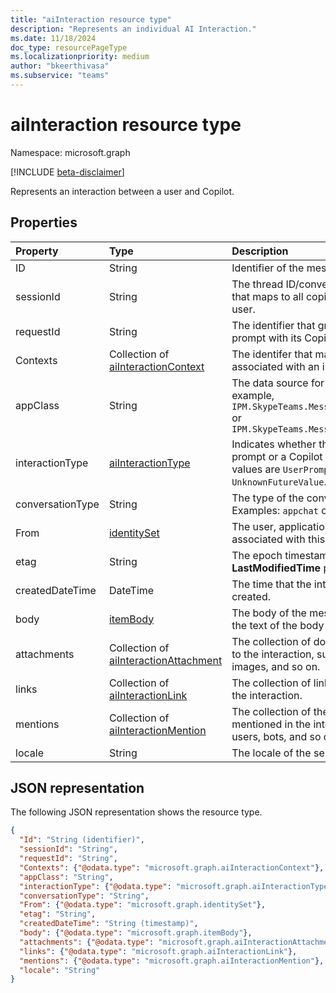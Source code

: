 ```yaml
---
title: "aiInteraction resource type"
description: "Represents an individual AI Interaction."
ms.date: 11/18/2024
doc_type: resourcePageType
ms.localizationpriority: medium
author: "bkeerthivasa"
ms.subservice: "teams"
---
```


# aiInteraction resource type

Namespace: microsoft.graph

[!INCLUDE [beta-disclaimer](../../includes/beta-disclaimer.md)]

Represents an interaction between a user and Copilot.

## Properties

| Property   | Type | Description |
|:---------------|:--------|:----------|
| ID | String | Identifier of the message. |
| sessionId | String | The thread ID/conversation identifier that maps to all copilot sessions for the user. |
| requestId | String | The identifier that groups a user prompt with its Copilot response. |
| Contexts | Collection of [aiInteractionContext](../resources/aiinteractioncontext.md) | The identifer that maps to all contexts associated with an interaction. |
| appClass | String | The data source for Copilot data. For example, `IPM.SkypeTeams.Message.Copilot.Excel` or `IPM.SkypeTeams.Message.Copilot.Loop` |
| interactionType | [aiInteractionType](../resources/aiinteractiontype.md) | Indicates whether the interaction is a prompt or a Copilot response. Possible values are `UserPrompt`, `AiResponse`, or `UnknownFutureValue`. |
| conversationType | String | The type of the conversation. Examples: `appchat` or `bizchat`. |
| From | [identitySet](../resources/identityset.md)  | The user, application, or device that is associated with this interaction. |
| etag | String | The epoch timestamp of the **LastModifiedTime** property. |
| createdDateTime | DateTime | The time that the interaction was created. |
| body | [itemBody](../resources/itembody.md) | The body of the message, including the text of the body and its body type. |
| attachments | Collection of [aiInteractionAttachment](../resources/aiinteractionattachment.md) | The collection of documents attached to the interaction, such as cards, images, and so on. |
| links | Collection of [aiInteractionLink](../resources/aiinteractionlink.md) | The collection of links that appear in the interaction. |
| mentions | Collection of [aiInteractionMention](../resources/aiinteractionmention.md) | The collection of the entities that were mentioned in the interaction, including users, bots, and so on. |
| locale | String | The locale of the sender. |

## JSON representation

The following JSON representation shows the resource type.

<!--{
  "blockType": "resource",
  "optionalProperties": [],
  "keyProperty": "id",
  "baseType": "microsoft.graph.entity",
  "@odata.type": "microsoft.graph.aiInteraction"
}-->

```json
{
  "Id": "String (identifier)",
  "sessionId": "String",
  "requestId": "String",
  "Contexts": {"@odata.type": "microsoft.graph.aiInteractionContext"},
  "appClass": "String",
  "interactionType": {"@odata.type": "microsoft.graph.aiInteractionType"},
  "conversationType": "String",
  "From": {"@odata.type": "microsoft.graph.identitySet"},
  "etag": "String",
  "createdDateTime": "String (timestamp)",
  "body": {"@odata.type": "microsoft.graph.itemBody"},
  "attachments": {"@odata.type": "microsoft.graph.aiInteractionAttachment"},
  "links": {"@odata.type": "microsoft.graph.aiInteractionLink"},
  "mentions": {"@odata.type": "microsoft.graph.aiInteractionMention"},
  "locale": "String"
}
```
